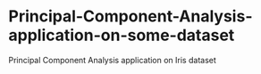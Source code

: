 # Principal-Component-Analysis-application-on-some-dataset
Principal Component Analysis application on Iris dataset
